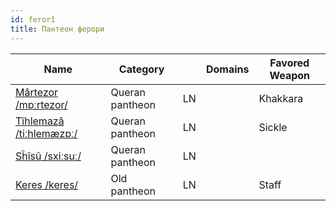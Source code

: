 ```yaml
---
id: ferorî
title: Пантеон ферори
---
```


| Name                                | Category        |     | Domains | Favored Weapon |
| ----------------------------------- | --------------- | --- | ------- | -------------- |
| [Mârtezor /mɒːrtezor/](#marzuer)    | Queran pantheon | LN  |         | Khakkara       |
| [Tîhlemazâ /tiːhlemæzɒː/](#marzuer) | Queran pantheon | LN  |         | Sickle         |
| [Sĥîsû /sxiːsuː/](#marzuer)         | Queran pantheon | LN  |         |                |
| [Keres /keres/](#marzuer)           | Old pantheon    | LN  |         | Staff          |